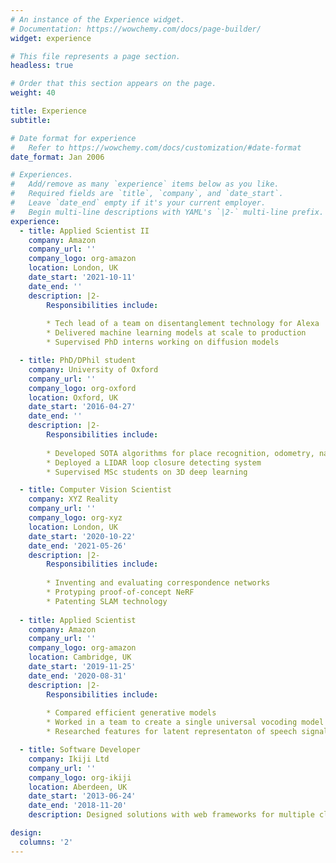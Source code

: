 ```yaml
---
# An instance of the Experience widget.
# Documentation: https://wowchemy.com/docs/page-builder/
widget: experience

# This file represents a page section.
headless: true

# Order that this section appears on the page.
weight: 40

title: Experience
subtitle:

# Date format for experience
#   Refer to https://wowchemy.com/docs/customization/#date-format
date_format: Jan 2006

# Experiences.
#   Add/remove as many `experience` items below as you like.
#   Required fields are `title`, `company`, and `date_start`.
#   Leave `date_end` empty if it's your current employer.
#   Begin multi-line descriptions with YAML's `|2-` multi-line prefix.
experience:
  - title: Applied Scientist II
    company: Amazon
    company_url: ''
    company_logo: org-amazon
    location: London, UK
    date_start: '2021-10-11'
    date_end: ''
    description: |2-
        Responsibilities include:
        
        * Tech lead of a team on disentanglement technology for Alexa
        * Delivered machine learning models at scale to production
        * Supervised PhD interns working on diffusion models

  - title: PhD/DPhil student
    company: University of Oxford
    company_url: ''
    company_logo: org-oxford
    location: Oxford, UK
    date_start: '2016-04-27'
    date_end: ''
    description: |2-
        Responsibilities include:
        
        * Developed SOTA algorithms for place recognition, odometry, navigation
        * Deployed a LIDAR loop closure detecting system
        * Supervised MSc students on 3D deep learning

  - title: Computer Vision Scientist
    company: XYZ Reality
    company_url: ''
    company_logo: org-xyz
    location: London, UK
    date_start: '2020-10-22'
    date_end: '2021-05-26'
    description: |2-
        Responsibilities include:
        
        * Inventing and evaluating correspondence networks
        * Protyping proof-of-concept NeRF
        * Patenting SLAM technology
        
  - title: Applied Scientist
    company: Amazon
    company_url: ''
    company_logo: org-amazon
    location: Cambridge, UK
    date_start: '2019-11-25'
    date_end: '2020-08-31'
    description: |2-
        Responsibilities include:
        
        * Compared efficient generative models
        * Worked in a team to create a single universal vocoding model replacing 43 other models
        * Researched features for latent representaton of speech signals

  - title: Software Developer
    company: Ikiji Ltd
    company_url: ''
    company_logo: org-ikiji
    location: Aberdeen, UK
    date_start: '2013-06-24'
    date_end: '2018-11-20'
    description: Designed solutions with web frameworks for multiple clients

design:
  columns: '2'
---
```

